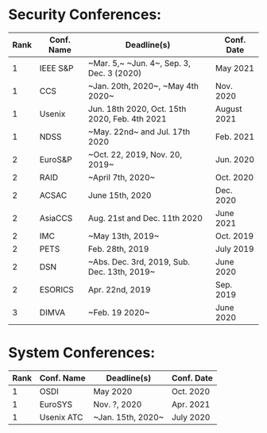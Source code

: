# Security Conferences:


| Rank | Conf. Name | Deadline(s) | Conf. Date |
| --- | --- | --- | --- |
| 1 | IEEE S&P | ~Mar. 5,~ ~Jun. 4~, Sep. 3, Dec. 3 (2020) | May 2021 |
| 1 | CCS | ~Jan. 20th, 2020~, ~May 4th 2020~ | Nov. 2020 |
| 1 | Usenix | Jun. 18th 2020, Oct. 15th 2020, Feb. 4th 2021 | August 2021 |
| 1 | NDSS | ~May. 22nd~ and Jul. 17th 2020 | Feb. 2021 |
| 2 | EuroS&P | ~Oct. 22, 2019, Nov. 20, 2019~ | Jun. 2020 |
| 2 | RAID | ~April 7th, 2020~ | Oct. 2020 |
| 2 | ACSAC | June 15th, 2020 | Dec. 2020 |
| 2 | AsiaCCS | Aug. 21st and Dec. 11th 2020 | June 2021 |
| 2 | IMC | ~May 13th, 2019~ | Oct. 2019 |
| 2 | PETS | Feb. 28th, 2019 | July 2019 |
| 2 | DSN | ~Abs. Dec. 3rd, 2019, Sub. Dec. 13th, 2019~ | June 2020 |
| 2 | ESORICS | Apr. 22nd, 2019 | Sep. 2019 |
| 3 | DIMVA | ~Feb. 19 2020~ | June 2020 |

# System Conferences:
| Rank | Conf. Name | Deadline(s) | Conf. Date |
| --- | --- | --- | --- |
| 1 | OSDI | May 2020 | Oct. 2020 |
| 1 | EuroSYS | Nov. ?, 2020 | Apr. 2021 |
| 1 | Usenix ATC | ~Jan. 15th, 2020~ | July 2020 |
